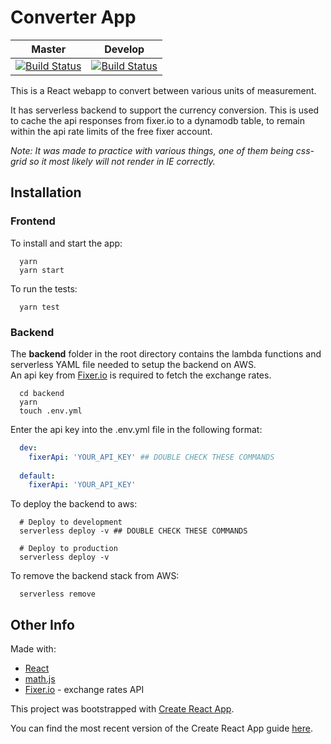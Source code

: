 # Converter App

| Master |  Develop |
| :---: | :---: |
[![Build Status](https://travis-ci.com/richardbristow/converter.svg?token=amuuYP2DpkFefHYPc6eb&branch=master)](https://travis-ci.com/richardbristow/converter) | [![Build Status](https://travis-ci.com/richardbristow/converter.svg?token=amuuYP2DpkFefHYPc6eb&branch=develop)](https://travis-ci.com/richardbristow/converter) |

This is a React webapp to convert between various units of measurement.

It has serverless backend to support the currency conversion. This is used to cache the api responses from fixer.io to a dynamodb table, to remain within the api rate limits of the free fixer account.

*Note: It was made to practice with various things, one of them being css-grid so it most likely will not render in IE correctly.*

## Installation

### Frontend

To install and start the app:

```shell
  yarn
  yarn start
```

To run the tests:

```shell
  yarn test
```

### Backend

The **backend** folder in the root directory contains the lambda functions and serverless YAML file needed to  setup the backend on AWS.\
An api key from [Fixer.io](http://fixer.io) is required to fetch the exchange rates.

```shell
  cd backend
  yarn
  touch .env.yml
```

Enter the api key into the .env.yml file in the following format:

```yaml
  dev:
    fixerApi: 'YOUR_API_KEY' ## DOUBLE CHECK THESE COMMANDS 
  
  default:
    fixerApi: 'YOUR_API_KEY'
```

To deploy the backend to aws:

```shell
  # Deploy to development
  serverless deploy -v ## DOUBLE CHECK THESE COMMANDS 

  # Deploy to production
  serverless deploy -v
```

To remove the backend stack from AWS:

```shell
  serverless remove
```

## Other Info

Made with:

- [React](https://facebook.github.io/react/)
- [math.js](http://mathjs.org/)
- [Fixer.io](http://fixer.io) - exchange rates API

This project was bootstrapped with [Create React App](https://github.com/facebookincubator/create-react-app).

You can find the most recent version of the Create React App guide [here](https://github.com/facebookincubator/create-react-app/blob/master/packages/react-scripts/template/README.md).
